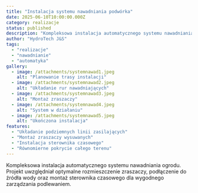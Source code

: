 ```yaml
---
title: "Instalacja systemu nawadniania podwórka"
date: 2025-06-10T10:00:00.000Z
category: realizacje
status: published
description: "Kompleksowa instalacja automatycznego systemu nawadniania ogrodu. Projekt uwzględniał optymalne rozmieszczenie zraszaczy, podłączenie do źródła wody oraz montaż sterownika czasowego."
author: "HydroTech J&S"
tags:
  - "realizacje"
  - "nawadnianie"
  - "automatyka"
gallery:
  - image: /attachments/systemnawad1.jpeg
    alt: "Planowanie trasy instalacji"
  - image: /attachments/systemnawad2.jpeg
    alt: "Układanie rur nawadniających"
  - image: /attachments/systemnawad3.jpeg
    alt: "Montaż zraszaczy"
  - image: /attachments/systemnawad4.jpeg
    alt: "System w działaniu"
  - image: /attachments/systemnawad5.jpeg
    alt: "Ukończona instalacja"
features:
  - "Układanie podziemnych linii zasilających"
  - "Montaż zraszaczy wysuwanych"
  - "Instalacja sterownika czasowego"
  - "Równomierne pokrycie całego terenu"
---
```


Kompleksowa instalacja automatycznego systemu nawadniania ogrodu. Projekt uwzględniał optymalne rozmieszczenie zraszaczy, podłączenie do źródła wody oraz montaż sterownika czasowego dla wygodnego zarządzania podlewaniem.
